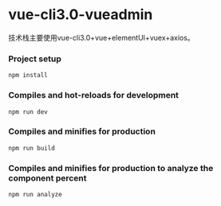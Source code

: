 # vue-cli3.0-vueadmin
  技术栈主要使用vue-cli3.0+vue+elementUI+vuex+axios。<br>
 

 
### Project setup
```
npm install
```

### Compiles and hot-reloads for development
```
npm run dev
```

### Compiles and minifies for production
```
npm run build
```

### Compiles and minifies for production to analyze the component percent
```
npm run analyze
```
 
